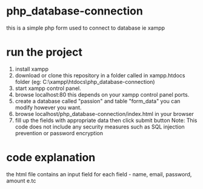 # php_database-connection
this is a simple php form used to connect to database ie xampp
# run the project
1. install xampp
2. download or clone this repository in a folder called  in xampp.htdocs folder (eg: C:\xampp\htdocs\php_database-connection)
3. start xampp control panel.
4. browse localhost:80    this depends on your xampp control panel ports.
5. create a database called "passion" and table "form_data" you can modify however you want.
6. browse localhost/php_database-connection/index.html in your browser 
7. fill up the fields with appropriate data then click submit button
Note: This code does not include any security measures such as SQL injection prevention or password encryption
# code explanation
the html file contains an input field for each
field - name, email, password, amount e.tc

 